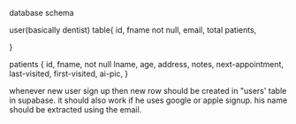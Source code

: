 database schema




user(basically dentist) table{
    id, 
    fname not null,
    email,
    total patients, 

}

patients {
    id, 
    fname, not null
    lname, 
    age,
    address, 
    notes, 
    next-appointment, 
    last-visited, 
    first-visited, 
    ai-pic,
}

whenever new user sign up then new row should be created in "users' table in supabase. 
it should also work if he uses google or apple signup. 
his name should be extracted using the email. 










